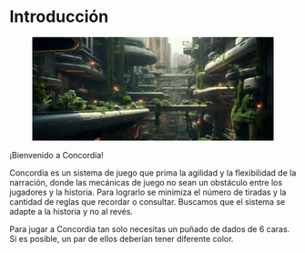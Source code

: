 # Introducción

<figure><img src=".gitbook/assets/mekanoide_futuristic_underground_city_very_dense_narrow_streets_c149f143-7041-450d-8be1-c27082a99794.png" alt=""><figcaption></figcaption></figure>

¡Bienvenido a Concordia!

Concordia es un sistema de juego que prima la agilidad y la flexibilidad de la narración, donde las mecánicas de juego no sean un obstáculo entre los jugadores y la historia. Para lograrlo se minimiza el número de tiradas y la cantidad de reglas que recordar o consultar. Buscamos que el sistema se adapte a la historia y no al revés.

Para jugar a Concordia tan solo necesitas un puñado de dados de 6 caras. Si es posible, un par de ellos deberían tener diferente color.
